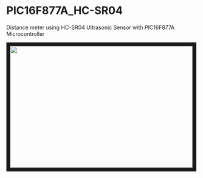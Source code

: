 # PIC16F877A_HC-SR04

Distance meter using HC-SR04 Ultrasonic Sensor with PIC16F877A Microcontroller

<a href="http://www.youtube.com/watch?feature=player_embedded&v=PnViYDM6Pxg
" target="_blank"><img src="http://img.youtube.com/vi/PnViYDM6Pxg/0.jpg" 
width="480" height="320" border="10" /></a>



